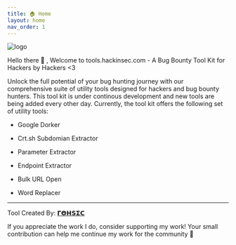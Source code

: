 ```yaml
---
title: 🏠 Home
layout: home
nav_order: 1
---
```


![logo](https://dorks.hackinsec.com/HACKINSEC-11-16-2023.gif)

Hello there 👋 , Welcome to tools.hackinsec.com - A Bug Bounty Tool Kit for Hackers by Hackers <3

Unlock the full potential of your bug hunting journey with our comprehensive suite of utility tools designed for hackers and bug bounty hunters. This tool kit is under continous development and new tools are being added every other day. Currently, the tool kit offers the following set of utility tools:

* Google Dorker

* Crt.sh Subdomian Extractor

* Parameter Extractor

* Endpoint Extractor

* Bulk URL Open

* Word Replacer

---
Tool Created By: [𝝘𝝝𝝜𝗦𝝨𝗖](https://x.com/rohsec)

If you appreciate the work I do, consider supporting my work! Your small contribution can help me continue my work for the community 🙌
<script type="text/javascript" src="https://cdnjs.buymeacoffee.com/1.0.0/button.prod.min.js" data-name="bmc-button" data-slug="rohsec" data-color="#BD5FFF" data-emoji="☕"  data-font="Cookie" data-text="Buy me a coffee" data-outline-color="#000000" data-font-color="#ffffff" data-coffee-color="#FFDD00" ></script>